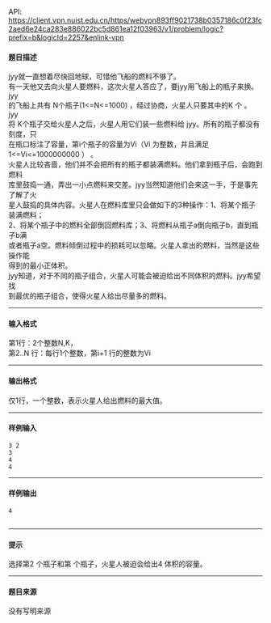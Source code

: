 API: https://client.vpn.nuist.edu.cn/https/webvpn893ff9021738b0357186c0f23fc2aed6e24ca283e886022bc5d861ea12f03963/v1/problem/logic?prefix=b&logicId=2257&enlink-vpn

#### 题目描述

jyy就一直想着尽快回地球，可惜他飞船的燃料不够了。  
有一天他又去向火星人要燃料，这次火星人答应了，要jyy用飞船上的瓶子来换。jyy  
的飞船上共有 N个瓶子(1<=N<=1000) ，经过协商，火星人只要其中的K 个 。 jyy  
将 K个瓶子交给火星人之后，火星人用它们装一些燃料给 jyy。所有的瓶子都没有刻度，只  
在瓶口标注了容量，第i个瓶子的容量为Vi（Vi 为整数，并且满足1<=Vi<=1000000000 ） 。  
火星人比较吝啬，他们并不会把所有的瓶子都装满燃料。他们拿到瓶子后，会跑到燃料  
库里鼓捣一通，弄出一小点燃料来交差。jyy当然知道他们会来这一手，于是事先了解了火  
星人鼓捣的具体内容。火星人在燃料库里只会做如下的3种操作：1、将某个瓶子装满燃料；  
2、将某个瓶子中的燃料全部倒回燃料库；3、将燃料从瓶子a倒向瓶子b，直到瓶子b满  
或者瓶子a空。燃料倾倒过程中的损耗可以忽略。火星人拿出的燃料，当然是这些操作能  
得到的最小正体积。  
jyy知道，对于不同的瓶子组合，火星人可能会被迫给出不同体积的燃料。jyy希望找  
到最优的瓶子组合，使得火星人给出尽量多的燃料。  

---

#### 输入格式

第1行：2个整数N,K，   
第2..N 行：每行1个整数，第i+1 行的整数为Vi   

---

#### 输出格式

仅1行，一个整数，表示火星人给出燃料的最大值。

---

#### 样例输入
```
3 2 
3 
4 
4
```

---

#### 样例输出
```
4 


```

---

#### 提示

选择第2 个瓶子和第 个瓶子，火星人被迫会给出4 体积的容量。  

---

#### 题目来源

没有写明来源